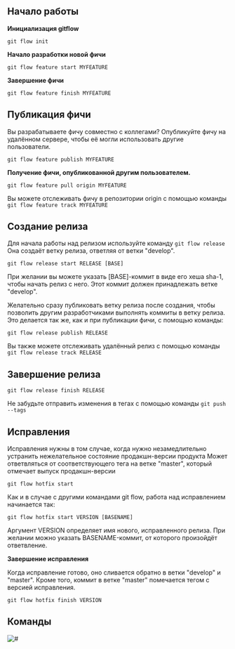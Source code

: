 ## Начало работы

**Инициализация gitflow**

```git flow init```

**Начало разработки новой фичи**

```git flow feature start MYFEATURE```

**Завершение фичи**

```git flow feature finish MYFEATURE```

## Публикация фичи

Вы разрабатываете фичу совместно с коллегами? 
Опубликуйте фичу на удалённом сервере, чтобы её могли использовать другие пользователи.

```git flow feature publish MYFEATURE```

**Получение фичи, опубликованной другим пользователем.**

```git flow feature pull origin MYFEATURE```

Вы можете отслеживать фичу в репозитории origin с помощью команды `git flow feature track MYFEATURE`

## Создание релиза

Для начала работы над релизом используйте команду `git flow release` Она создаёт ветку релиза, ответляя от ветки "develop".

```git flow release start RELEASE [BASE]```

При желании вы можете указать [BASE]-коммит в виде его хеша sha-1, чтобы начать релиз с него. Этот коммит должен принадлежать ветке "develop".

Желательно сразу публиковать ветку релиза после создания, чтобы позволить другим разработчиками выполнять коммиты в ветку релиза. Это делается так же, как и при публикации фичи, с помощью команды:

```git flow release publish RELEASE```

Вы также можете отслеживать удалённый релиз с помощью команды `git flow release track RELEASE`

## Завершение релиза

```git flow release finish RELEASE```

Не забудьте отправить изменения в тегах с помощью команды `git push --tags`

## Исправления

Исправления нужны в том случае, когда нужно незамедлительно устранить нежелательное состояние продакшн-версии продукта
Может ответвляться от соответствующего тега на ветке "master", который отмечает выпуск продакшн-версии

```git flow hotfix start```

Как и в случае с другими командами git flow, работа над исправлением начинается так:

```git flow hotfix start VERSION [BASENAME]```

Аргумент VERSION определяет имя нового, исправленного релиза.
При желании можно указать BASENAME-коммит, от которого произойдёт ответвление.

**Завершение исправления**

Когда исправление готово, оно сливается обратно в ветки "develop" и "master". Кроме того, коммит в ветке "master" помечается тегом с версией исправления.

```git flow hotfix finish VERSION```

## Команды

![#](https://danielkummer.github.io/git-flow-cheatsheet/img/git-flow-commands.png)